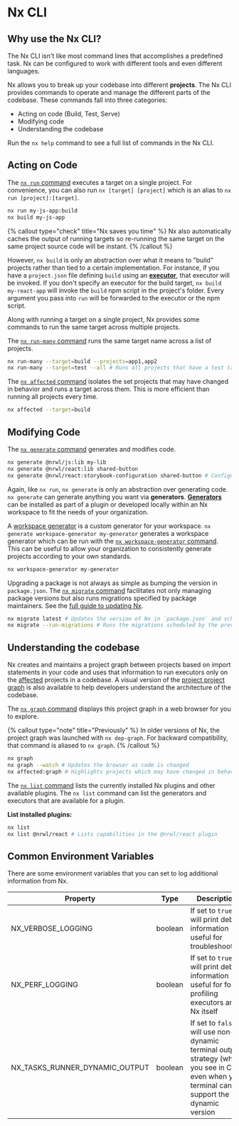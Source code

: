 # Nx CLI

## Why use the Nx CLI?

The Nx CLI isn't like most command lines that accomplishes a predefined task. Nx can be configured to work with
different tools and even different languages.

Nx allows you to break up your codebase into different **projects**. The Nx CLI provides commands to operate and manage the different parts of the codebase. These commands fall into three categories:

- Acting on code (Build, Test, Serve)
- Modifying code
- Understanding the codebase

Run the `nx help` command to see a full list of commands in the Nx CLI.

## Acting on Code

The [`nx run` command](/nx/run) executes a target on a single project. For convenience, you can also
run `nx [target] [project]` which is an alias to `nx run [project]:[target]`.

```bash
nx run my-js-app:build
nx build my-js-app
```

{% callout type="check" title="Nx saves you time" %}
Nx also automatically caches the output of running targets so re-running the same target on the same project source code will be instant.
{% /callout %}

However, `nx build` is only an abstraction over what it means to "build" projects rather than tied to a certain
implementation. For instance, if you have a `project.json` file defining `build` using
an **[executor](/executors/using-builders)**, that executor will be invoked. If you don't specify an
executor for the build target, `nx build my-react-app` will invoke the `build` npm script in the project's folder. Every
argument you pass into `run` will be forwarded to the executor or the npm script.

Along with running a target on a single project, Nx provides some commands to run the same target across multiple
projects.

The [`nx run-many` command](/nx/run-many) runs the same target name across a list of projects.

```bash
nx run-many --target=build --projects=app1,app2
nx run-many --target=test --all # Runs all projects that have a test target, use this sparingly.
```

The [`nx affected` command](/nx/affected) isolates the set projects that may have changed in behavior and
runs a target across them. This is more efficient than running all projects every time.

```bash
nx affected --target=build
```

## Modifying Code

The [`nx generate` command](/nx/generate) generates and modifies code.

```bash
nx generate @nrwl/js:lib my-lib
nx generate @nrwl/react:lib shared-button
nx generate @nrwl/react:storybook-configuration shared-button # Configures storybook for a UI library
```

Again, like `nx run`, `nx generate` is only an abstraction over generating code. `nx generate` can generate anything you
want via **generators**. **[Generators](/generators/using-generators)** can be installed as part of a
plugin or developed locally within an Nx workspace to fit the needs of your organization.

A [workspace generator](/generators/workspace-generators) is a custom generator for your
workspace. `nx generate workspace-generator my-generator` generates a workspace generator which can be run with
the [`nx workspace-generator` command](/nx/workspace-generator). This can be useful to allow your
organization to consistently generate projects according to your own standards.

```bash
nx workspace-generator my-generator
```

Upgrading a package is not always as simple as bumping the version in `package.json`.
The [`nx migrate` command](/nx/migrate) facilitates not only managing package versions but also runs
migrations specified by package maintainers. See
the [full guide to updating Nx](/using-nx/updating-nx).

```bash
nx migrate latest # Updates the version of Nx in `package.json` and schedules migrations to be run
nx migrate --run-migrations # Runs the migrations scheduled by the previous command.
```

## Understanding the codebase

Nx creates and maintains a project graph between projects based on import statements in your code and uses that
information to run executors only on the [affected](/nx/affected) projects in a codebase. A visual
version of the [project project graph](/structure/dependency-graph) is also available to help developers
understand the architecture of the codebase.

The [`nx graph` command](/nx/dep-graph) displays this project graph in a web browser for you to
explore.

{% callout type="note" title="Previously" %}
In older versions of Nx, the project graph was launched with `nx dep-graph`. For backward compatibility, that command is aliased to `nx graph`.
{% /callout %}

```bash
nx graph
nx graph --watch # Updates the browser as code is changed
nx affected:graph # Highlights projects which may have changed in behavior
```

The [`nx list` command](/nx/list) lists the currently installed Nx plugins and other available plugins.
The `nx list` command can list the generators and executors that are available for a plugin.

**List installed plugins:**

```bash
nx list
nx list @nrwl/react # Lists capabilities in the @nrwl/react plugin
```

## Common Environment Variables

There are some environment variables that you can set to log additional information from Nx.

| Property                       | Type    | Description                                                                                                                                   |
| ------------------------------ | ------- | --------------------------------------------------------------------------------------------------------------------------------------------- |
| NX_VERBOSE_LOGGING             | boolean | If set to `true`, will print debug information useful for troubleshooting                                                                     |
| NX_PERF_LOGGING                | boolean | If set to `true`, will print debug information useful for for profiling executors and Nx itself                                               |
| NX_TASKS_RUNNER_DYNAMIC_OUTPUT | boolean | If set to `false`, will use non-dynamic terminal output strategy (what you see in CI), even when you terminal can support the dynamic version |
